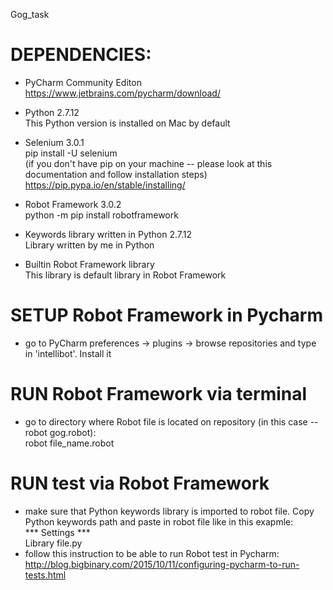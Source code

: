 Gog_task

# DEPENDENCIES:  
- PyCharm Community Editon  
https://www.jetbrains.com/pycharm/download/  

- Python 2.7.12  
This Python version is installed on Mac by default  

- Selenium 3.0.1   
pip install -U selenium  
(if you don't have pip on your machine -- please look at this documentation and follow installation steps)  
https://pip.pypa.io/en/stable/installing/  

- Robot Framework 3.0.2  
python -m pip install robotframework  

- Keywords library written in Python 2.7.12  
Library written by me in Python  

- Builtin Robot Framework library  
This library is default library in Robot Framework  

# SETUP Robot Framework in Pycharm  
- go to PyCharm preferences -> plugins -> browse repositories and type in 'intellibot'. Install it  

# RUN Robot Framework via terminal   
- go to directory where Robot file is located on repository (in this case -- robot gog.robot):  
robot file_name.robot

# RUN test via Robot Framework  
- make sure that Python keywords library is imported to robot file. Copy Python keywords path and paste in robot file like in this exapmle:  
*** Settings ***  
Library  file.py  
- follow this instruction to be able to run Robot test in Pycharm:  
http://blog.bigbinary.com/2015/10/11/configuring-pycharm-to-run-tests.html  

 
